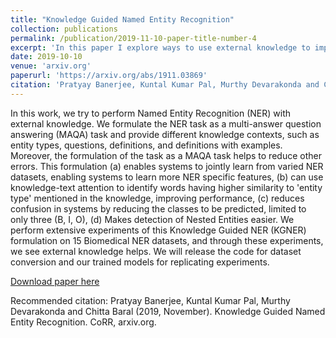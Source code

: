 ```yaml
---
title: "Knowledge Guided Named Entity Recognition"
collection: publications
permalink: /publication/2019-11-10-paper-title-number-4
excerpt: 'In this paper I explore ways to use external knowledge to improve Named Entity Recognition in BioMedical texts.'
date: 2019-10-10
venue: 'arxiv.org'
paperurl: 'https://arxiv.org/abs/1911.03869'
citation: 'Pratyay Banerjee, Kuntal Kumar Pal, Murthy Devarakonda and Chitta Baral (2019, November). Knowledge Guided Named Entity Recognition. CoRR, arxiv.org.'
---
```


In this work, we try to perform Named Entity Recognition (NER) with external knowledge. We formulate the NER task as a multi-answer question answering (MAQA) task and provide different knowledge contexts, such as entity types, questions, definitions, and definitions with examples. Moreover, the formulation of the task as a MAQA task helps to reduce other errors. This formulation (a) enables systems to jointly learn from varied NER datasets, enabling systems to learn more NER specific features, (b) can use knowledge-text attention to identify words having higher similarity to 'entity type' mentioned in the knowledge, improving performance, (c) reduces confusion in systems by reducing the classes to be predicted, limited to only three (B, I, O), (d) Makes detection of Nested Entities easier. We perform extensive experiments of this Knowledge Guided NER (KGNER) formulation on 15 Biomedical NER datasets, and through these experiments, we see external knowledge helps. We will release the code for dataset conversion and our trained models for replicating experiments. 

[Download paper here](https://arxiv.org/abs/1911.03869)

Recommended citation: Pratyay Banerjee, Kuntal Kumar Pal, Murthy Devarakonda and Chitta Baral (2019, November). Knowledge Guided Named Entity Recognition. CoRR, arxiv.org. 